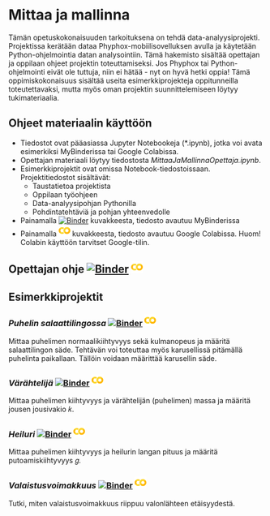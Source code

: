 # Mittaa ja mallinna

Tämän opetuskokonaisuuden tarkoituksena on tehdä data-analyysiprojekti. Projektissa kerätään dataa Phyphox-mobiilisovelluksen avulla ja käytetään Python-ohjelmointia datan analysointiin. Tämä hakemisto sisältää opettajan ja oppilaan ohjeet projektin toteuttamiseksi. Jos Phyphox tai Python-ohjelmointi eivät ole tuttuja, niin ei hätää - nyt on hyvä hetki oppia! Tämä oppimiskokonaisuus sisältää useita esimerkkiprojekteja oppitunneilla toteutettavaksi, mutta myös oman projektin suunnittelemiseen löytyy tukimateriaalia.

## Ohjeet materiaalin käyttöön

- Tiedostot ovat pääasiassa Jupyter Notebookeja (*.ipynb), jotka voi avata esimerkiksi MyBinderissa tai Google Colabissa.
- Opettajan materiaali löytyy tiedostosta _MittaaJaMallinnaOpettaja.ipynb_.
- Esimerkkiprojektit ovat omissa Notebook-tiedostoissaan. Projektitiedostot sisältävät:
    * Taustatietoa projektista
    * Oppilaan työohjeen
    * Data-analyysipohjan Pythonilla
    * Pohdintatehtäviä ja pohjan yhteenvedolle
- Painamalla [![Binder](https://mybinder.org/badge.svg)](https://gke.mybinder.org/) kuvakkeesta, tiedosto avautuu MyBinderissa
- Painamalla [![Colaboratory](https://github.com/cms-opendata-education/cms-jupyter-materials-finnish/blob/master/Kuvat/colab_icon.png?raw=true)](https://colab.research.google.com/notebooks/welcome.ipynb#recent=true) kuvakkeesta, tiedosto avautuu Google Colabissa. Huom! Colabin käyttöön tarvitset Google-tilin.

## Opettajan ohje [![Binder](https://mybinder.org/badge.svg)](https://mybinder.org/v2/gh/cms-opendata-education/cms-jupyter-materials-finnish/master?filepath=Opetusmateriaalit%2FMittaaJaMallinna%2FMittaaJaMallinnaOpettaja.ipynb) [![Colaboratory](https://github.com/cms-opendata-education/cms-jupyter-materials-finnish/blob/master/Kuvat/colab_icon.png?raw=true)](https://colab.research.google.com/github/cms-opendata-education/cms-jupyter-materials-finnish/blob/master/Opetusmateriaalit/MittaaJaMallinna/MittaaJaMallinnaOpettaja.ipynb)

## Esimerkkiprojektit

### *Puhelin salaattilingossa*  [![Binder](https://mybinder.org/badge.svg)](https://mybinder.org/v2/gh/cms-opendata-education/cms-jupyter-materials-finnish/master?filepath=Opetusmateriaalit%2FMittaaJaMallinna%2FPuhelinSalaattilingossa.ipynb) [![Colaboratory](https://github.com/cms-opendata-education/cms-jupyter-materials-finnish/blob/master/Kuvat/colab_icon.png?raw=true)](https://colab.research.google.com/github/cms-opendata-education/cms-jupyter-materials-finnish/blob/master/Opetusmateriaalit/MittaaJaMallinna/PuhelinSalaattilingossa.ipynb)

Mittaa puhelimen normaalikiihtyvyys sekä kulmanopeus ja määritä salaattilingon säde. Tehtävän voi toteuttaa myös karusellissä pitämällä puhelinta paikallaan. Tällöin voidaan määrittää karusellin säde.

### *Värähtelijä*  [![Binder](https://mybinder.org/badge.svg)](https://mybinder.org/v2/gh/cms-opendata-education/cms-jupyter-materials-finnish/master?filepath=Opetusmateriaalit%2FMittaaJaMallinna%2FVarahtelija.ipynb) [![Colaboratory](https://github.com/cms-opendata-education/cms-jupyter-materials-finnish/blob/master/Kuvat/colab_icon.png?raw=true)](https://colab.research.google.com/github/cms-opendata-education/cms-jupyter-materials-finnish/blob/master/Opetusmateriaalit/MittaaJaMallinna/Varahtelija.ipynb)

Mittaa puhelimen kiihtyvyys ja värähtelijän (puhelimen) massa ja määritä jousen jousivakio 𝑘.

### *Heiluri*  [![Binder](https://mybinder.org/badge.svg)](https://mybinder.org/v2/gh/cms-opendata-education/cms-jupyter-materials-finnish/master?filepath=Opetusmateriaalit%2FMittaaJaMallinna%2FHeiluri.ipynb) [![Colaboratory](https://github.com/cms-opendata-education/cms-jupyter-materials-finnish/blob/master/Kuvat/colab_icon.png?raw=true)](https://colab.research.google.com/github/cms-opendata-education/cms-jupyter-materials-finnish/blob/master/Opetusmateriaalit/MittaaJaMallinna/Heiluri.ipynb)

Mittaa puhelimen kiihtyvyys ja heilurin langan pituus ja määritä putoamiskiihtyvyys 𝑔.

### *Valaistusvoimakkuus*  [![Binder](https://mybinder.org/badge.svg)](https://mybinder.org/v2/gh/cms-opendata-education/cms-jupyter-materials-finnish/master?filepath=Opetusmateriaalit%2FMittaaJaMallinna%2FValaistusvoimakkuus.ipynb) [![Colaboratory](https://github.com/cms-opendata-education/cms-jupyter-materials-finnish/blob/master/Kuvat/colab_icon.png?raw=true)](https://colab.research.google.com/github/cms-opendata-education/cms-jupyter-materials-finnish/blob/master/Opetusmateriaalit/MittaaJaMallinna/Valaistusvoimakkuus.ipynb)

Tutki, miten valaistusvoimakkuus riippuu valonlähteen etäisyydestä.
